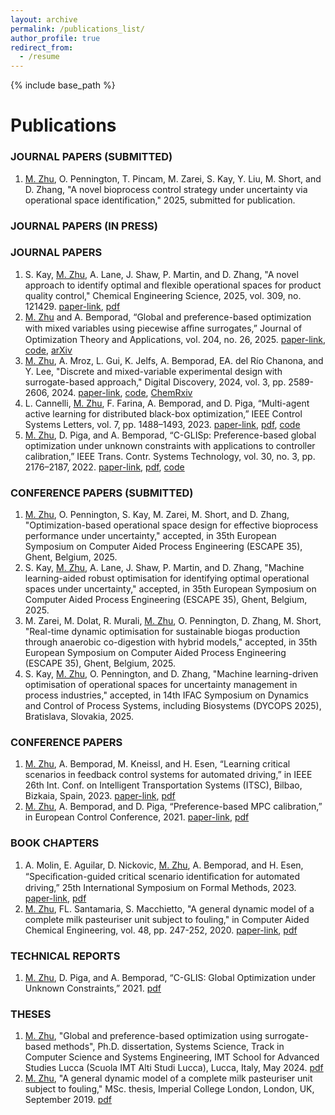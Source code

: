 ```yaml
---
layout: archive
permalink: /publications_list/
author_profile: true
redirect_from:
  - /resume
---
```

{% include base_path %}


Publications
======

### JOURNAL PAPERS (SUBMITTED) 
1. <ins>M. Zhu</ins>, O. Pennington, T. Pincam, M. Zarei, S. Kay, Y. Liu, M. Short, and D. Zhang, "A novel bioprocess control strategy under uncertainty via operational space identification," 2025, submitted for publication.


### JOURNAL PAPERS (IN PRESS)


### JOURNAL PAPERS
1. S. Kay, <ins>M. Zhu</ins>, A. Lane, J. Shaw, P. Martin, and D. Zhang, "A novel approach to identify optimal and flexible operational spaces for product quality control," Chemical Engineering Science, 2025, vol. 309, no. 121429. [paper-link](https://doi.org/10.1016/j.ces.2025.121429), [pdf](http://mjzhu-p.github.io/files/2025-ces_qbd.pdf)
2. <ins>M. Zhu</ins> and A. Bemporad, “Global and preference-based optimization with mixed variables using piecewise aﬃne surrogates,” Journal of Optimization Theory and Applications, vol. 204, no. 26, 2025. [paper-link](https://doi.org/10.1007/s10957-024-02596-y), [code](https://github.com/mjzhu-p/PWAS), [arXiv](https://arxiv.org/abs/2302.04686)
1. <ins>M. Zhu</ins>, A.  Mroz, L. Gui, K. Jelfs, A. Bemporad, EA. del Río Chanona, and Y. Lee, "Discrete and mixed-variable experimental design with surrogate-based approach," Digital Discovery, 2024, vol. 3, pp. 2589-2606, 2024. [paper-link](https://doi.org/10.1039/D4DD00113C), [code](https://github.com/MolChemML/ExpDesign), [ChemRxiv](https://chemrxiv.org/engage/chemrxiv/article-details/6626a713418a5379b0674df2)
1. L. Cannelli, <ins>M. Zhu</ins>, F. Farina, A. Bemporad, and D. Piga, “Multi-agent active learning for distributed black-box optimization,” IEEE Control Systems Letters, vol. 7, pp. 1488–1493, 2023. [paper-link](https://ieeexplore.ieee.org/document/10107979), [pdf](http://mjzhu-p.github.io/files/2023-dglis-lcss.pdf), [code](https://leon.idsia.ch/lib_download)
1. <ins>M. Zhu</ins>, D. Piga, and A. Bemporad, “C-GLISp: Preference-based global optimization under unknown constraints with applications to controller calibration,” IEEE Trans. Contr. Systems Technology, vol. 30, no. 3, pp. 2176–2187, 2022. [paper-link](https://doi.org/10.1109/TCST.2021.3136711), [pdf](http://mjzhu-p.github.io/files/2022-tcst-cglisp.pdf), [code](https://github.com/bemporad/GLIS)


### CONFERENCE PAPERS (SUBMITTED)
1. <ins>M. Zhu</ins>, O. Pennington, S. Kay, M. Zarei, M. Short, and D. Zhang, "Optimization-based operational space design for effective bioprocess performance under uncertainty," accepted, in 35th European Symposium on Computer Aided Process Engineering (ESCAPE 35), Ghent, Belgium, 2025.
1. S. Kay, <ins>M. Zhu</ins>, A. Lane, J. Shaw, P. Martin, and D. Zhang, "Machine learning-aided robust optimisation for identifying optimal operational spaces under uncertainty," accepted, in 35th European Symposium on Computer Aided Process Engineering (ESCAPE 35), Ghent, Belgium, 2025.
1. M. Zarei, M. Dolat, R. Murali, <ins>M. Zhu</ins>, O. Pennington, D. Zhang, M. Short, "Real-time dynamic optimisation for sustainable biogas production through anaerobic co-digestion with hybrid models," accepted, in 35th European Symposium on Computer Aided Process Engineering (ESCAPE 35), Ghent, Belgium, 2025.
1. S. Kay, <ins>M. Zhu</ins>, O. Pennington, and D. Zhang, "Machine learning-driven optimisation of operational spaces for uncertainty management in process industries," accepted, in 14th IFAC Symposium on Dynamics and Control of Process Systems, including Biosystems (DYCOPS 2025), Bratislava, Slovakia, 2025.

### CONFERENCE PAPERS
1. <ins>M. Zhu</ins>, A. Bemporad, M. Kneissl, and H. Esen, “Learning critical scenarios in feedback control systems for automated driving,” in IEEE 26th Int. Conf. on Intelligent Transportation Systems (ITSC), Bilbao, Bizkaia, Spain, 2023. [paper-link](https://ieeexplore.ieee.org/document/10421978), [pdf](https://arxiv.org/pdf/2209.12586)
1. <ins>M. Zhu</ins>, A. Bemporad, and D. Piga, “Preference-based MPC calibration,” in European Control Conference, 2021. [paper-link](https://doi.org/10.23919/ECC54610.2021.9654900), [pdf](http://mjzhu-p.github.io/files/2021-ecc.pdf)

### BOOK CHAPTERS
1. A. Molin, E. Aguilar, D. Nickovic, <ins>M. Zhu</ins>, A. Bemporad, and H. Esen, “Speciﬁcation-guided critical scenario identiﬁcation for automated driving,” 25th International Symposium on Formal Methods, 2023. [paper-link](https://doi.org/10.1007/978-3-031-27481-7_35), [pdf](https://arxiv.org/pdf/2303.05139.pdf)
1. <ins>M. Zhu</ins>, FL. Santamaria, S. Macchietto, "A general dynamic model of a complete milk pasteuriser unit subject to fouling," in Computer Aided Chemical Engineering, vol. 48, pp. 247-252, 2020. [paper-link](https://doi.org/10.1016/B978-0-12-823377-1.50042-2), [pdf](http://mjzhu-p.github.io/files/2020-escape30.pdf)

### TECHNICAL REPORTS
1. <ins>M. Zhu</ins>, D. Piga, and A. Bemporad, “C-GLIS:  Global Optimization under Unknown Constraints,” 2021. [pdf](https://mjzhu-p.github.io/files/2021-cglis_post.pdf)


### THESES
1. <ins>M. Zhu</ins>, "Global and preference-based optimization using surrogate-based methods", Ph.D. dissertation, Systems Science, Track in Computer Science and Systems Engineering, 
IMT School for Advanced Studies Lucca (Scuola IMT Alti Studi Lucca), Lucca, Italy, May 2024. [pdf](https://e-theses.imtlucca.it/415/1/ZhuMengjia_Thesis_final%20version.pdf)
2. <ins>M. Zhu</ins>, "A general dynamic model of a complete milk pasteuriser unit subject to fouling," MSc. thesis, Imperial College London, London, UK, September 2019. [pdf](https://mjzhu-p.github.io/files/2019-ZhuMengjia_masterThesis.pdf)








